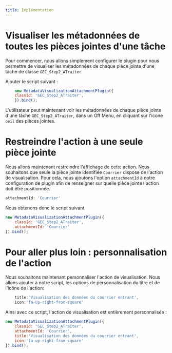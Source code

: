 ```yaml
---
title: Implémentation
---
```


# Visualiser les métadonnées de toutes les pièces jointes d'une tâche

Pour commencer, nous allons simplement configurer le plugin pour nous permettre de visualiser les métadonnées de chaque pièce jointe d'une tâche de classe `GEC_Step2_ATraiter`.

Ajouter le script suivant : 
```javascript
    new MetadataVisualizationAttachmentPlugin({
	classId: 'GEC_Step2_ATraiter',
	}).bind();
```

L'utilisateur peut maintenant voir les métadonnées de chaque pièce jointe d'une tâche `GEC_Step2_ATraiter`, dans un Off Menu, en cliquant sur l'icone `oeil` des pièces jointes.

# Restreindre l'action à une seule pièce jointe

Nous allons maintenant restreindre l'affichage de cette action. Nous souhaitons que seule la pièce jointe identifiée `Courrier` dispose de l'action de visualisation. Pour cela, nous ajoutons l'option `attachmentId` à notre configuration de plugin afin de renseigner sur quelle pièce jointe l'action doit être positionnée.


```javascript
attachmentId: 'Courrier'
```

Nous obtenons donc le script suivant 
```javascript
new MetadataVisualizationAttachmentPlugin({
	classId: 'GEC_Step2_ATraiter',
  	attachmentId: 'Courrier'
}).bind();
```

# Pour aller plus loin : personnalisation de l'action

Nous souhaitons maintenant personnaliser l'action de visualisation. Nous allons ajouter à notre script, les options de personnalisation du titre et de l'icône de l'action: 

```javascript
	title:'Visualisation des données du courrier entrant',
	icon:'fa-up-right-from-square'
```

Ainsi avec ce script, l'action de visualisation est entièrement personnalisée : 
```javascript
new MetadataVisualizationAttachmentPlugin({
	classId: 'GEC_Step2_ATraiter',
  	attachmentId: 'Courrier',
	title:'Visualisation des données du courrier entrant',
	icon:'fa-up-right-from-square'
}).bind();
```
